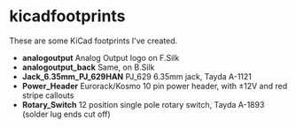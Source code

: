 # kicadfootprints
These are some KiCad footprints I've created.

* **analogoutput** Analog Output logo on F.Silk
* **analogoutput_back** Same, on B.Silk
* **Jack_6.35mm_PJ_629HAN** PJ_629 6.35mm jack, Tayda A-1121
* **Power_Header** Eurorack/Kosmo 10 pin power header, with ±12V and red stripe callouts
* **Rotary_Switch** 12 position single pole rotary switch, Tayda A-1893 (solder lug ends cut off)

